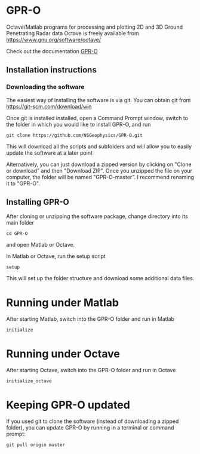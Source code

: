 # GPR-O
Octave/Matlab programs for processing and plotting 2D and 3D Ground Penetrating Radar data
Octave is freely available from https://www.gnu.org/software/octave/

Check out the documentation [GPR-O](https://github.com/NSGeophysics/GPR-O/blob/master/doc/GPR-O.pdf)

## Installation instructions

### Downloading the software
The easiest way of installing the software is via git. You can obtain git from
https://git-scm.com/download/win

Once git is installed installed, open a Command Prompt window, switch to the folder in which you would like to install GPR-O, and run

`git clone https://github.com/NSGeophysics/GPR-O.git`

This will download all the scripts and subfolders and will allow you to easily update the software at a later point

Alternatively, you can just download a zipped version by clicking on "Clone or download" and then "Download ZIP". Once you unzipped the file on your computer, the folder will be named "GPR-O-master". I recommend renaming it to "GPR-O".

## Installing GPR-O
After cloning or unzipping the software package, change directory into its main folder

`cd GPR-O`

and open Matlab or Octave.

In Matlab or Octave, run the setup script

`setup`

This will set up the folder structure and download some additional data files.


# Running under Matlab
After starting Matlab, switch into the GPR-O folder and run in Matlab

`initialize`

# Running under Octave
After starting Octave, switch into the GPR-O folder and run in Octave

`initialize_octave`

# Keeping GPR-O updated
If you used git to clone the software (instead of downloading a zipped folder), you can update GPR-O by running in a terminal or command prompt:

`git pull origin master`
